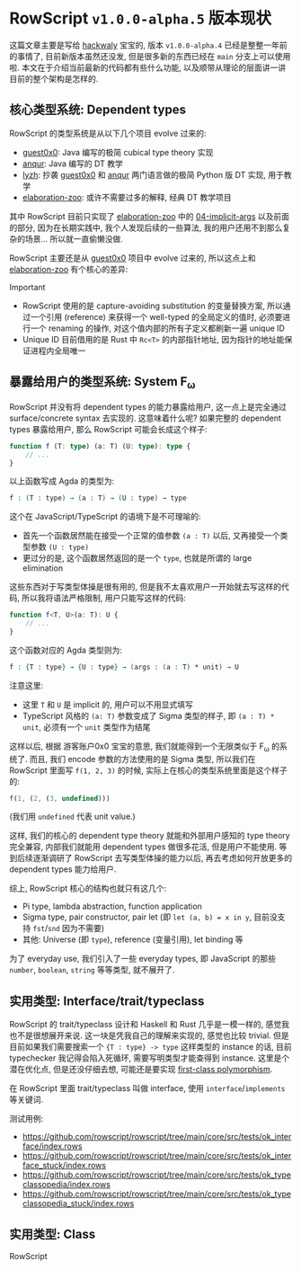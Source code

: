 # RowScript `v1.0.0-alpha.5` 版本现状

这篇文章主要是写给 [hackwaly] 宝宝的, 版本 `v1.0.0-alpha.4` 已经是整整一年前的事情了, 目前新版本虽然还没发,
但是很多新的东西已经在 `main` 分支上可以使用啦. 本文在于介绍当前最新的代码都有些什么功能, 以及顺带从理论的层面讲一讲目前的整个架构是怎样的.

[hackwaly]: https://github.com/hackwaly

## 核心类型系统: Dependent types

RowScript 的类型系统是从以下几个项目 evolve 过来的:

* [guest0x0]: Java 编写的极简 cubical type theory 实现
* [anqur]: Java 编写的 DT 教学
* [lyzh]: 抄袭 [guest0x0] 和 [anqur] 两门语言做的极简 Python 版 DT 实现, 用于教学
* [elaboration-zoo]: 或许不需要过多的解释, 经典 DT 教学项目

其中 RowScript 目前只实现了 [elaboration-zoo] 中的 [04-implicit-args] 以及前面的部分, 因为在长期实践中, 我个人发现后续的一些算法,
我的用户还用不到那么复杂的场景... 所以就一直偷懒没做.

RowScript 主要还是从 [guest0x0] 项目中 evolve 过来的, 所以这点上和 [elaboration-zoo] 有个核心的差异:

> [!IMPORTANT]
>
> * RowScript 使用的是 capture-avoiding substitution 的变量替换方案, 所以通过一个引用 (reference) 来获得一个 well-typed
    的全局定义的值时, 必须要进行一个 renaming 的操作, 对这个值内部的所有子定义都刷新一遍 unique ID
> * Unique ID 目前借用的是 Rust 中 `Rc<T>` 的内部指针地址, 因为指针的地址能保证进程内全局唯一

[guest0x0]: https://github.com/ice1000/guest0x0

[anqur]: https://github.com/ice1000/anqur

[lyzh]: https://github.com/anqurvanillapy/lyzh

[elaboration-zoo]: https://github.com/AndrasKovacs/elaboration-zoo

[04-implicit-args]: https://github.com/AndrasKovacs/elaboration-zoo/tree/master/04-implicit-args

## 暴露给用户的类型系统: System F<sub>ω</sub>

RowScript 并没有将 dependent types 的能力暴露给用户, 这一点上是完全通过 surface/concrete syntax 去实现的. 这意味着什么呢?
如果完整的 dependent types 暴露给用户, 那么 RowScript 可能会长成这个样子:

<!-- @formatter:off -->
```ts
function f (T: type) (a: T) (U: type): type {
    // ...
}
```
<!-- @formatter:on -->

以上函数写成 Agda 的类型为:

```agda
f : (T : type) → (a : T) → (U : type) → type
```

这个在 JavaScript/TypeScript 的语境下是不可理喻的:

* 首先一个函数居然能在接受一个正常的值参数 `(a : T)` 以后, 又再接受一个类型参数 `(U : type)`
* 更过分的是, 这个函数居然返回的是一个 `type`, 也就是所谓的 large elimination

这些东西对于写类型体操是很有用的, 但是我不太喜欢用户一开始就去写这样的代码, 所以我将语法严格限制, 用户只能写这样的代码:

```ts
function f<T, U>(a: T): U {
    // ...
}
```

这个函数对应的 Agda 类型则为:

```agda
f : {T : type} → {U : type} → (args : (a : T) * unit) → U
```

注意这里:

* 这里 `T` 和 `U` 是 implicit 的, 用户可以不用显式填写
* TypeScript 风格的 `(a: T)` 参数变成了 Sigma 类型的样子, 即 `(a : T) * unit`, 必须有一个 `unit` 类型作为结尾

这样以后, 根据 游客账户0x0 宝宝的意思, 我们就能得到一个无限类似于 F<sub>ω</sub> 的系统了. 而且, 我们 encode 参数的方法使用的是
Sigma 类型, 所以我们在 RowScript 里面写 `f(1, 2, 3)` 的时候, 实际上在核心的类型系统里面是这个样子的:

```js
f(1, (2, (3, undefined)))
```

(我们用 `undefined` 代表 unit value.)

这样, 我们的核心的 dependent type theory 就能和外部用户感知的 type theory 完全兼容, 内部我们就能用 dependent types
做很多花活, 但是用户不能使用. 等到后续逐渐调研了 RowScript 去写类型体操的能力以后, 再去考虑如何开放更多的 dependent
types 能力给用户.

综上, RowScript 核心的结构也就只有这几个:

* Pi type, lambda abstraction, function application
* Sigma type, pair constructor, pair let (即 `let (a, b) = x in y`, 目前没支持 `fst`/`snd` 因为不需要)
* 其他: Universe (即 `type`), reference (变量引用), let binding 等

为了 everyday use, 我们引入了一些 everyday types, 即 JavaScript 的那些 `number`, `boolean`, `string` 等等类型, 就不展开了.

## 实用类型: Interface/trait/typeclass

RowScript 的 trait/typeclass 设计和 Haskell 和 Rust 几乎是一模一样的, 感觉我也不是很想展开来说. 这一块是凭我自己的理解来实现的,
感觉也比较 trivial. 但是目前如果我们需要搜索一个 `{T : type} -> type` 这样类型的 instance 的话, 目前 typechecker
我记得会陷入死循环, 需要写明类型才能查得到 instance. 这里是个潜在优化点, 但是还没仔细去想,
可能还是要实现 [first-class polymorphism].

在 RowScript 里面 trait/typeclass 叫做 interface, 使用 `interface`/`implements` 等关键词.

测试用例:

* https://github.com/rowscript/rowscript/tree/main/core/src/tests/ok_interface/index.rows
* https://github.com/rowscript/rowscript/tree/main/core/src/tests/ok_interface_stuck/index.rows
* https://github.com/rowscript/rowscript/tree/main/core/src/tests/ok_typeclassopedia/index.rows
* https://github.com/rowscript/rowscript/tree/main/core/src/tests/ok_typeclassopedia_stuck/index.rows

[first-class polymorphism]: https://github.com/AndrasKovacs/elaboration-zoo/tree/master/06-first-class-poly

## 实用类型: Class

RowScript
